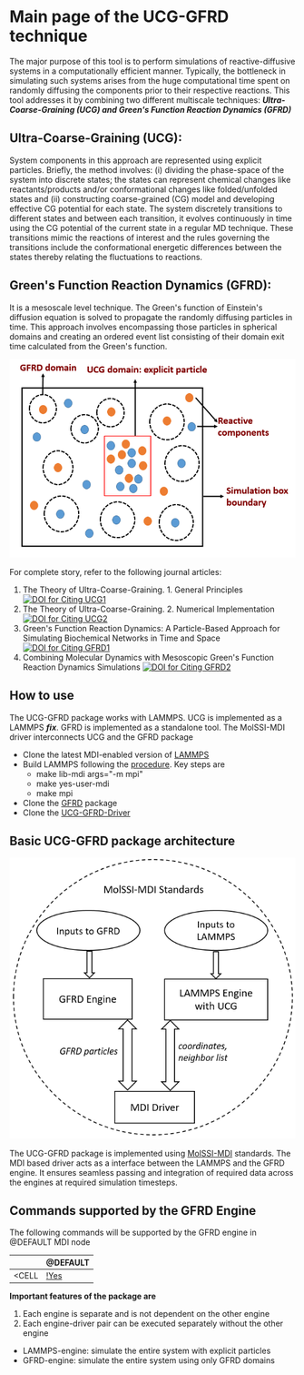 # **Main page of the UCG-GFRD technique**

The major purpose of this tool is to perform simulations of reactive-diffusive systems in a computationally efficient manner. Typically, the  bottleneck in simulating such systems arises from the huge computational time spent on randomly diffusing the components prior to their respective reactions. This tool addresses it by combining two different multiscale techniques: ***Ultra-Coarse-Graining (UCG) and Green's Function Reaction Dynamics (GFRD)***

## **Ultra-Coarse-Graining (UCG):** 
System components in this approach are represented using explicit particles. Briefly, the method involves: (i) dividing the phase-space of the system into discrete states; the states can represent chemical changes like reactants/products and/or conformational changes like folded/unfolded states and (ii) constructing coarse-grained (CG) model and developing effective CG potential for each state. The system discretely transitions to different states and between each transition, it evolves continuously in time using the CG potential of the current state in a regular MD technique. These transitions mimic the reactions of interest and the rules governing the transitions include the conformational energetic differences between the states thereby relating the fluctuations to reactions.

## **Green's Function Reaction Dynamics (GFRD):** 
It is a mesoscale level technique. The Green's function of Einstein's diffusion equation is solved to propagate the randomly diffusing particles in time. This approach involves encompassing those particles in spherical domains and creating an ordered event list consisting of their domain exit time calculated from the Green's function.

![UCG-GFRD Schematic](images/MethodSchematic1.png)

For complete story, refer to the following journal articles:
1) The Theory of Ultra-Coarse-Graining. 1. General Principles
[![DOI for Citing UCG1](https://img.shields.io/badge/DOI%3A-https%3A%2F%2Fdoi.org%2F10.1021%2Fct4000444-green)](https://doi.org/10.1021/ct4000444)
2) The Theory of Ultra-Coarse-Graining. 2. Numerical Implementation
[![DOI for Citing UCG2](https://img.shields.io/badge/DOI%3A%20-%20https%3A%2F%2Fdoi.org%2F10.1021%2Fct500834t-brightgreen)](https://doi.org/10.1021/ct500834t)
3) Green's Function Reaction Dynamics: A Particle-Based Approach for Simulating Biochemical Networks in Time and Space
[![DOI for Citing GFRD1](https://img.shields.io/badge/DOI%3A%20-%20https%3A%2F%2Fdoi.org%2F10.1063%F1.2137716-blue)](https://doi.org/10.1063/1.2137716)
4) Combining Molecular Dynamics with Mesoscopic Green's Function Reaction Dynamics Simulations
[![DOI for Citing GFRD2](https://img.shields.io/badge/DOI%3A%20-%20https%3A%2F%2Fdoi.org%2F10.1063%F1.4936254-green)](https://doi.org/10.1063/1.4936254)

## **How to use**

The UCG-GFRD package works with LAMMPS. UCG is implemented as a LAMMPS ***fix***. GFRD is implemented as a standalone tool. The MolSSI-MDI driver interconnects UCG and the GFRD package

- Clone the latest MDI-enabled version of [LAMMPS](https://github.com/srmani/MDI-lammps.git)
- Build LAMMPS following the [procedure](https://lammps.sandia.gov/doc/Build.html). Key steps are
  - make lib-mdi args="-m mpi"
  - make yes-user-mdi
  - make mpi
- Clone the [GFRD](https://github.com/srmani/GFRD) package
- Clone the [UCG-GFRD-Driver](https://github.com/srmani/UCG-GFRD-Driver)

## **Basic UCG-GFRD package architecture**

![UCG-GFRD package architecture](images/BasicArchitecture.png)

The UCG-GFRD package is implemented using [MolSSI-MDI](https://www.sciencedirect.com/science/article/pii/S0010465520303386) standards. The MDI based driver acts as a interface between the LAMMPS and the GFRD engine. It ensures seamless passing and integration of required data across the engines at required simulation timesteps.


## **Commands supported by the GFRD Engine**

The following commands will be supported by the GFRD engine in @DEFAULT MDI node

|     | @DEFAULT |
| --- |   ---    |
| <CELL | [!Yes](images/Yes.png) |

**Important features of the package are**
1. Each engine is separate and is not dependent on the other engine
2. Each engine-driver pair can be executed separately without the other engine
  - LAMMPS-engine: simulate the entire system with explicit particles
  - GFRD-engine: simulate the entire system using only GFRD domains